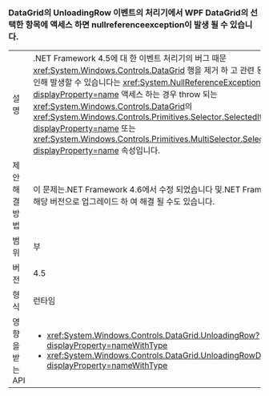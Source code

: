 ### <a name="accessing-a-wpf-datagrids-selected-items-from-a-handler-of-the-datagrids-unloadingrow-event-can-cause-a-nullreferenceexception"></a>DataGrid의 UnloadingRow 이벤트의 처리기에서 WPF DataGrid의 선택한 항목에 액세스 하면 nullreferenceexception이 발생 될 수 있습니다.

|   |   |
|---|---|
|설명|.NET Framework 4.5에 대 한 이벤트 처리기의 버그 때문 <xref:System.Windows.Controls.DataGrid> 행을 제거 하 고 관련 된 이벤트로 인해 발생할 수 있습니다는 <xref:System.NullReferenceException?displayProperty=name> 액세스 하는 경우 throw 되는 <xref:System.Windows.Controls.DataGrid>의 <xref:System.Windows.Controls.Primitives.Selector.SelectedItem?displayProperty=name> 또는 <xref:System.Windows.Controls.Primitives.MultiSelector.SelectedItems?displayProperty=name> 속성입니다.|
|제안 해결 방법|이 문제는.NET Framework 4.6에서 수정 되었습니다 및.NET Framework의 해당 버전으로 업그레이드 하 여 해결 될 수도 있습니다.|
|범위|부|
|버전|4.5|
|형식|런타임|
|영향을 받는 API|<ul><li><xref:System.Windows.Controls.DataGrid.UnloadingRow?displayProperty=nameWithType></li><li><xref:System.Windows.Controls.DataGrid.UnloadingRowDetails?displayProperty=nameWithType></li></ul>|

